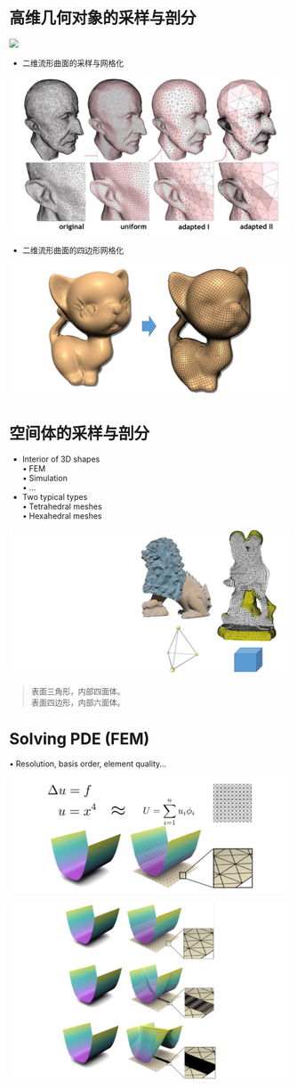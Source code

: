


# 高维几何对象的采样与剖分    

![](../assets/采样47.png)    

- 二维流形曲面的采样与网格化   

![](../assets/采样48.png)    

- 二维流形曲面的四边形网格化   

![](../assets/采样49.png)    

# 空间体的采样与剖分    

* Interior of 3D shapes    
• FEM   
• Simulation    
• …    
* Two typical types   
• Tetrahedral meshes    
• Hexahedral meshes   

![](../assets/采样50.png)    

> 表面三角形，内部四面体。    
表面四边形，内部六面体。  


# Solving PDE (FEM)
• Resolution, basis order, element quality…     

![](../assets/采样52.png)    

![](../assets/采样53.png)    

